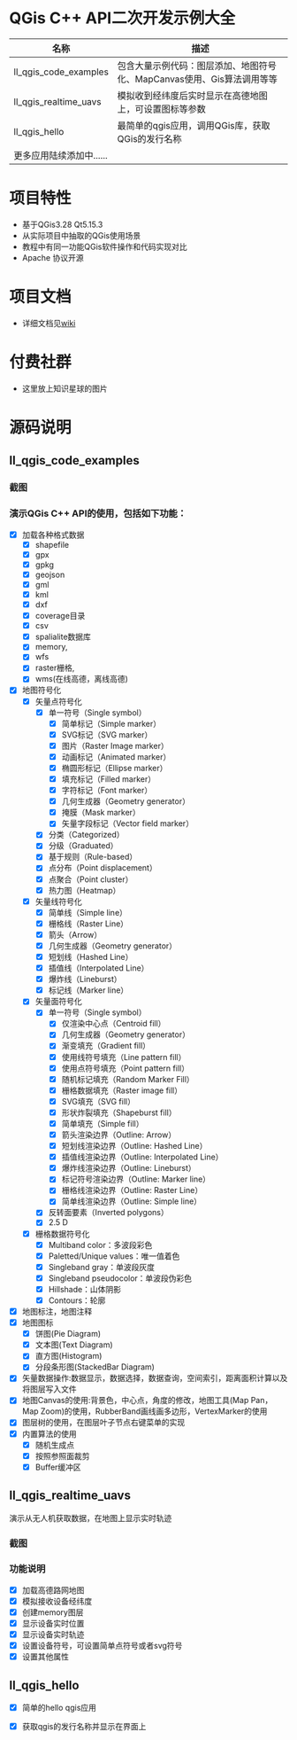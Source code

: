 # QGis C++ API二次开发示例大全

| 名称 | 描述 |
|--|--|
| ll_qgis_code_examples | 包含大量示例代码：图层添加、地图符号化、MapCanvas使用、Gis算法调用等等 |
| ll_qgis_realtime_uavs | 模拟收到经纬度后实时显示在高德地图上，可设置图标等参数 |
| ll_qgis_hello | 最简单的qgis应用，调用QGis库，获取QGis的发行名称 |
| 更多应用陆续添加中...... | |

# 项目特性
- 基于QGis3.28 Qt5.15.3
- 从实际项目中抽取的QGis使用场景
- 教程中有同一功能QGis软件操作和代码实现对比
- Apache 协议开源

# 项目文档
- 详细文档见[wiki](https://gitee.com/richie12/qgis_cpp_api_apps/wikis/Home)

# 付费社群
- 这里放上知识星球的图片

# 源码说明
## ll_qgis_code_examples
### 截图

### 演示QGis C++ API的使用，包括如下功能：
 - [x] 加载各种格式数据
   - [x] shapefile
   - [x] gpx
   - [x] gpkg
   - [x] geojson
   - [x] gml
   - [x] kml
   - [x] dxf
   - [x] coverage目录
   - [x] csv
   - [x] spalialite数据库
   - [x] memory,
   - [x] wfs
   - [x] raster栅格,
   - [x] wms(在线高德，离线高德)
- [x] 地图符号化
    - [x] 矢量点符号化
      - [x] 单一符号（Single symbol）
        - [x] 简单标记（Simple marker）
        - [x] SVG标记（SVG marker）
        - [x] 图片（Raster Image marker）
        - [x] 动画标记（Animated marker）
        - [x] 椭圆形标记（Ellipse marker）
        - [x] 填充标记（Filled marker）
        - [x] 字符标记（Font marker）
        - [x] 几何生成器（Geometry generator）
        - [x] 掩膜（Mask marker）
        - [x] 矢量字段标记（Vector field marker）
      - [x] 分类（Categorized）
      - [x] 分级（Graduated）
      - [x] 基于规则（Rule-based）
      - [x] 点分布（Point displacement）
      - [x] 点聚合（Point cluster）
      - [x] 热力图（Heatmap）
    - [x] 矢量线符号化
      - [x] 简单线（Simple line）
      - [x] 栅格线（Raster Line）
      - [x] 箭头（Arrow）
      - [x] 几何生成器（Geometry generator）
      - [x] 短划线（Hashed Line）
      - [x] 插值线（Interpolated Line）
      - [x] 爆炸线（Lineburst）
      - [x] 标记线（Marker line）
    - [x] 矢量面符号化
      - [x] 单一符号（Single symbol）
        - [x] 仅渲染中心点（Centroid fill）
    	- [x] 几何生成器（Geometry generator）
    	- [x] 渐变填充（Gradient fill）
    	- [x] 使用线符号填充（Line pattern fill）
    	- [x] 使用点符号填充（Point pattern fill）
    	- [x] 随机标记填充（Random Marker Fill）
    	- [x] 栅格数据填充（Raster image fill）
    	- [x] SVG填充（SVG fill）
    	- [x] 形状炸裂填充（Shapeburst fill）
    	- [x] 简单填充（Simple fill）
    	- [x] 箭头渲染边界（Outline: Arrow）
    	- [x] 短划线渲染边界（Outline: Hashed Line）
    	- [x] 插值线渲染边界（Outline: Interpolated Line）
    	- [x] 爆炸线渲染边界（Outline: Lineburst）
    	- [x] 标记符号渲染边界（Outline: Marker line）
    	- [x] 栅格线渲染边界（Outline: Raster Line）
    	- [x] 简单线渲染边界（Outline: Simple line）
      - [x] 反转面要素（Inverted polygons）
      - [x] 2.5 D
    - [x] 栅格数据符号化
    	- [x] Multiband color：多波段彩色
    	- [x] Paletted/Unique values：唯一值着色
    	- [x] Singleband gray：单波段灰度
    	- [x] Singleband pseudocolor：单波段伪彩色
    	- [x] Hillshade：山体阴影
    	- [x] Contours：轮廓
- [x] 地图标注，地图注释
- [x] 地图图标
  - [x] 饼图(Pie Diagram)
  - [x] 文本图(Text Diagram)
  - [x] 直方图(Histogram)
  - [x] 分段条形图(StackedBar Diagram)
- [x] 矢量数据操作:数据显示，数据选择，数据查询，空间索引，距离面积计算以及将图层写入文件
- [x] 地图Canvas的使用:背景色，中心点，角度的修改，地图工具(Map Pan，Map Zoom)的使用，RubberBand画线画多边形，VertexMarker的使用
- [x] 图层树的使用，在图层叶子节点右键菜单的实现
- [x] 内置算法的使用
  - [x] 随机生成点
  - [x] 按照参照面裁剪
  - [x] Buffer缓冲区

## ll_qgis_realtime_uavs
演示从无人机获取数据，在地图上显示实时轨迹
### 截图

### 功能说明
- [x] 加载高德路网地图
- [x] 模拟接收设备经纬度
- [x] 创建memory图层
- [x] 显示设备实时位置
- [x] 显示设备实时轨迹
- [x] 设置设备符号，可设置简单点符号或者svg符号
- [x] 设置其他属性

## ll_qgis_hello
- [x] 简单的hello qgis应用
- [x] 获取qgis的发行名称并显示在界面上

